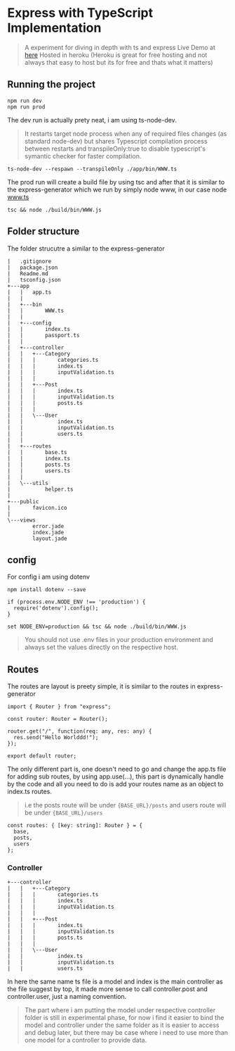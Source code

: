 # Express with TypeScript Implementation

> A experiment for diving in depth with ts and express
Live Demo at [here](https://deltadevblog.herokuapp.com/api/v1/)
Hosted in heroku (Heroku is great for free hosting and not always that easy to host but its for free and thats what it matters)

## Running the project

```
npm run dev
npm run prod
```

The dev run is actually prety neat, i am using ts-node-dev.

> It restarts target node process when any of required files changes (as standard node-dev) but shares Typescript compilation process between restarts and transpileOnly:true to disable typescript's symantic checker for faster compilation.

```
ts-node-dev --respawn --transpileOnly ./app/bin/WWW.ts
```

The prod run will create a build file by using tsc and after that it is similar to the express-generator which we run by simply node www, in our case node www.ts

```
tsc && node ./build/bin/WWW.js
```

## Folder structure

The folder strucutre a similar to the express-generator

```
|   .gitignore
|   package.json
|   Readme.md
|   tsconfig.json
+---app
|   |   app.ts
|   |
|   +---bin
|   |       WWW.ts
|   |
|   +---config
|   |       index.ts
|   |       passport.ts
|   |
|   +---controller
|   |   +---Category
|   |   |       categories.ts
|   |   |       index.ts
|   |   |       inputValidation.ts
|   |   |
|   |   +---Post
|   |   |       index.ts
|   |   |       inputValidation.ts
|   |   |       posts.ts
|   |   |
|   |   \---User
|   |           index.ts
|   |           inputValidation.ts
|   |           users.ts
|   |
|   +---routes
|   |       base.ts
|   |       index.ts
|   |       posts.ts
|   |       users.ts
|   |
|   \---utils
|           helper.ts
|
+---public
|       favicon.ico
|
\---views
        error.jade
        index.jade
        layout.jade
```

## config

For config i am using dotenv

```
npm install dotenv --save
```

```
if (process.env.NODE_ENV !== 'production') {
  require('dotenv').config();
}
```

```
set NODE_ENV=production && tsc && node ./build/bin/WWW.js
```

> You should not use .env files in your production environment and always set the values directly on the respective host.

## Routes

The routes are layout is preety simple, it is similar to the routes in express-generator

```
import { Router } from "express";

const router: Router = Router();

router.get("/", function(req: any, res: any) {
  res.send("Hello Worlddd!");
});

export default router;
```

The only different part is, one doesn't need to go and change the app.ts file for adding sub routes, by using app.use(...), this part is dynamically handle by the code and all you need to do is add your routes name as an object to index.ts routes.

> i.e the posts route will be under `{BASE_URL}/posts` and users route will be under `{BASE_URL}/users`

```
const routes: { [key: string]: Router } = {
  base,
  posts,
  users
};
```

### Controller

```
+---controller
|   |   +---Category
|   |   |       categories.ts
|   |   |       index.ts
|   |   |       inputValidation.ts
|   |   |
|   |   +---Post
|   |   |       index.ts
|   |   |       inputValidation.ts
|   |   |       posts.ts
|   |   |
|   |   \---User
|   |           index.ts
|   |           inputValidation.ts
|   |           users.ts
```

In here the same name ts file is a model and index is the main controller as the file suggest by top,
it made more sense to call controller.post and controller.user, just a naming convention.

> The part where i am putting the model under respective controller folder is still in experimental phase, for now i find it easier to bind the model and controller under the same folder as it is easier to access and debug later, but there may be case where i need to use more than one model for a controller to provide data.
